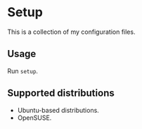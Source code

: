 # Setup

This is a collection of my configuration files.

## Usage

Run `setup`.

## Supported distributions

 - Ubuntu-based distributions.
 - OpenSUSE.

